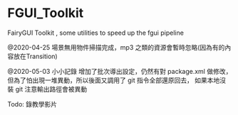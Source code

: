 # FGUI_Toolkit
FairyGUI Toolkit , some utilities to speed up the fgui pipeline

@2020-04-25
場景無用物件掃描完成，mp3 之類的資源會暫時忽略(因為有的內容放在Transition)

@2020-05-03 小小記錄
增加了批次導出設定，仍然有對 package.xml 做修改，但為了怕出現一堆異動，所以後面又調用了 git 指令全部還原回去，
如果本地沒裝 git 注意輸出路徑會被異動

Todo: 錄教學影片
